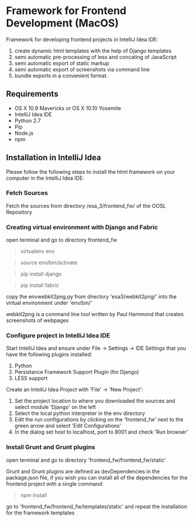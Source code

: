 # Framework for Frontend Development (MacOS)

Framework for developing frontend projects in IntelliJ Idea IDE:

1. create dynamic html templates with the help of Django templates
2. semi automatic pre-processing of less and concating of JavaScript
2. semi automatic export of static markup
3. semi automatic export of screenshots via command line
4. bundle exports in a convenient format.

## Requirements

* OS X 10.9 Mavericks or OS X 10.10 Yosemite
* IntelliJ Idea IDE
* Python 2.7
* Pip
* Node.js
* npm

## Installation in IntelliJ Idea

Please follow the following steps to install the html framework on your computer in the IntelliJ Idea IDE:

### Fetch Sources

Fetch the sources from directory /esa_3/frontend_fw/  of the OOSL Repository

### Creating virtual environment with Django and Fabric

open terminal and go to directory frontend_fw
> virtualenv env

> source env/bin/activate

> pip install django

> pip install fabric

copy the envwebkit2png.py from directory 'esa3/webkit2png/' into the virtual environment under 'env/bin/'

webkit2png is a command line tool written by Paul Hammond that creates screenshots of webpages


### Configure project in IntelliJ Idea IDE

Start IntelliJ Idea and ensure under File -> Settings -> IDE Settings that you have the following plugins installed:

1. Python
2. Persistance Framework Support Plugin (for Django)
3. LESS support

Create an IntelliJ Idea Project with 'File' -> 'New Project':


1. Set the project location to where you downloaded the sources and select module 'Django' on the left
2. Select the local python interpreter in the env directory
3. Edit the run configurations by clicking on the 'frontend_fw' next to the green arrow and select 'Edit Configurations'
4. In the dialog set host to localhost, port to 8001 and check 'Run browser'

### Install Grunt and Grunt plugins

open terminal and go to directory 'frontend_fw/frontend_fw/static'

Grunt and Grunt plugins are defined as devDependencies in the package.json file, if you wish you can install all of the dependencies for the frontend project with a single command: 
> npm install

go to 'frontend_fw/frontend_fw/templates/static' and repeat the installation for the framework templates



